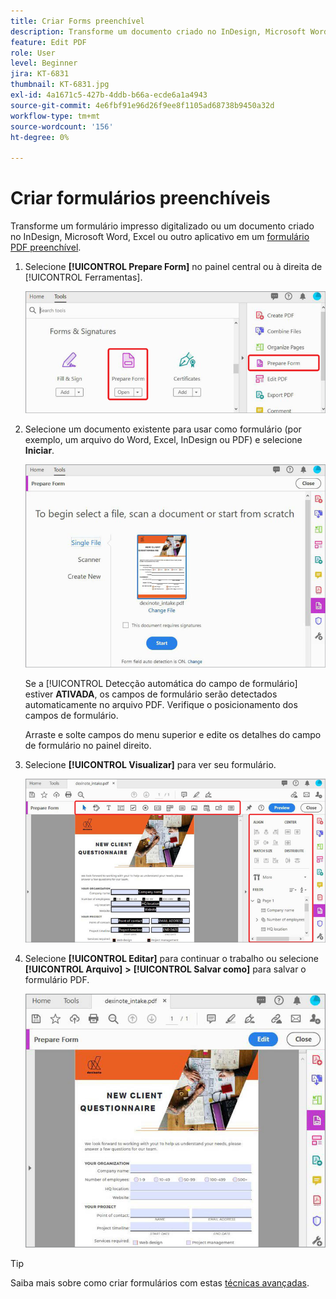 ```yaml
---
title: Criar Forms preenchível
description: Transforme um documento criado no InDesign, Microsoft Word ou Excel em um formulário PDF preenchível
feature: Edit PDF
role: User
level: Beginner
jira: KT-6831
thumbnail: KT-6831.jpg
exl-id: 4a1671c5-427b-4ddb-b66a-ecde6a1a4943
source-git-commit: 4e6fbf91e96d26f9ee8f1105ad68738b9450a32d
workflow-type: tm+mt
source-wordcount: '156'
ht-degree: 0%

---
```


# Criar formulários preenchíveis

Transforme um formulário impresso digitalizado ou um documento criado no InDesign, Microsoft Word, Excel ou outro aplicativo em um [formulário PDF preenchível](https://www.adobe.com/br/acrobat/online/sign-pdf.html).

1. Selecione **[!UICONTROL Prepare Form]** no painel central ou à direita de [!UICONTROL Ferramentas].

   ![Etapa do Formulário 1](../assets/Form_1.png)

1. Selecione um documento existente para usar como formulário (por exemplo, um arquivo do Word, Excel, InDesign ou PDF) e selecione **Iniciar**.

   ![Etapa do Formulário 2](../assets/Form_2.png)

   Se a [!UICONTROL Detecção automática do campo de formulário] estiver **ATIVADA**, os campos de formulário serão detectados automaticamente no arquivo PDF. Verifique o posicionamento dos campos de formulário.

   Arraste e solte campos do menu superior e edite os detalhes do campo de formulário no painel direito.

1. Selecione **[!UICONTROL Visualizar]** para ver seu formulário.

   ![Etapa do Formulário 3](../assets/Form_3.png)

1. Selecione **[!UICONTROL Editar]** para continuar o trabalho ou selecione **[!UICONTROL Arquivo]** **>** **[!UICONTROL Salvar como]** para salvar o formulário PDF.

   ![Etapa de Formulário 4](../assets/Form_4.png)

>[!TIP]
>
>Saiba mais sobre como criar formulários com estas [técnicas avançadas](../advanced-tasks/advancedforms.md).